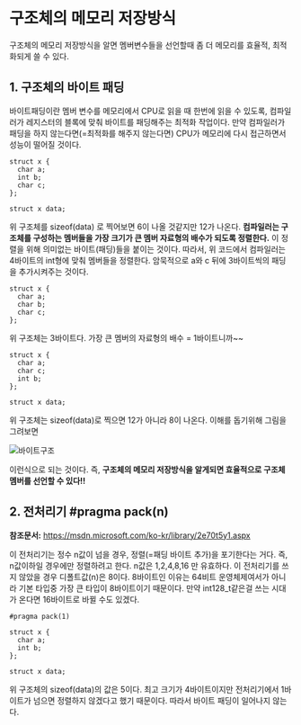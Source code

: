 # 구조체의 메모리 저장방식

구조체의 메모리 저장방식을 알면 멤버변수들을 선언할때 좀 더 메모리를 효율적, 최적화되게 쓸 수 있다. 

## 1. 구조체의 바이트 패딩

바이트패딩이란 멤버 변수를 메모리에서 CPU로 읽을 때 한번에 읽을 수 있도록, 컴파일러가 레지스터의 블록에 맞춰 바이트를 패딩해주는 최적화 작업이다. 만약 컴파일러가 패딩을 하지 않는다면(=최적화를 해주지 않는다면) CPU가 메모리에 다시 접근하면서 성능이 떨어질 것이다.

	struct x {
	  char a;
	  int b;
	  char c;
	};
	
	struct x data;

위 구조체를 sizeof(data) 로 찍어보면 6이 나올 것같지만 12가 나온다. **컴파일러는 구조체를 구성하는 멤버들을 가장 크기가 큰 멤버 자료형의 배수가 되도록 정렬한다.** 이 정렬을 위해 의미없는 바이트(패딩)들을 붙이는 것이다. 따라서, 위 코드에서 컴파일러는 4바이트의 int형에 맞춰 멤버들을 정렬한다. 암묵적으로 a와 c 뒤에 3바이트씩의 패딩을 추가시켜주는 것이다.

	struct x {
	  char a;
	  char b;
	  char c;
	};

위 구조체는 3바이트다. 가장 큰 멤버의 자료형의 배수 = 1바이트니까~~

	struct x {
	  char a;
	  char c;
	  int b;
	};

	struct x data;

위 구조체는 sizeof(data)로 찍으면 12가 아니라 8이 나온다. 이해를 돕기위해 그림을 그려보면

![바이트구조](http://img1.daumcdn.net/thumb/R1920x0/?fname=http%3A%2F%2Fcfile24.uf.tistory.com%2Fimage%2F2426994958CD3CEC1C35BC)

이런식으로 되는 것이다. 즉, **구조체의 메모리 저장방식을 알게되면 효율적으로 구조체 멤버를 선언할 수 있다!!**


## 2. 전처리기 #pragma pack(n)
**참조문서:** https://msdn.microsoft.com/ko-kr/library/2e70t5y1.aspx

이 전처리기는 정수 n값이 넘을 경우, 정렬(=패딩 바이트 추가)을 포기한다는 거다. 즉, n값이하일 경우에만 정렬하려고 한다. n값은 1,2,4,8,16 만 유효하다. 이 전처리기를 쓰지 않았을 경우 디폴트값(n)은 8이다. 8바이트인 이유는 64비트 운영체제여서가 아니라 기본 타입중 가장 큰 타입이 8바이트이기 때문이다. 만약 int128_t같은걸 쓰는 시대가 온다면 16바이트로 바뀔 수도 있겠다.

	#pragma pack(1)

	struct x {
	  char a;
	  int b;
	};

	struct x data;

위 구조체의 sizeof(data)의 값은 5이다. 최고 크기가 4바이트이지만 전처리기에서 1바이트가 넘으면 정렬하지 않겠다고 했기 때문이다. 따라서 바이트 패딩이 일어나지 않는다.